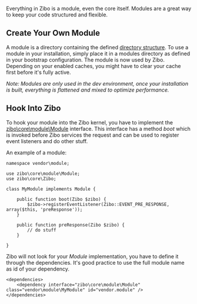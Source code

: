 Everything in Zibo is a module, even the core itself. 
Modules are a great way to keep your code structured and flexible.

## Create Your Own Module

A module is a directory containing the defined [directory structure](/wiki/page/Core/Directory+Structure).
To use a module in your installation, simply place it in a modules directory as defined in your bootstrap configuration.
The module is now used by Zibo.
Depending on your enabled caches, you might have to clear your cache first before it's fully active.

_Note: Modules are only used in the dev environment, once your installation is built, everything is flattened and mixed to optimize performance._ 

## Hook Into Zibo

To hook your module into the Zibo kernel, you have to implement the [zibo\core\module\Module](/api/class/zibo/core/module/Module) interface.
This interface has a method _boot_ which is invoked before Zibo services the request and can be used to register event listeners and do other stuff.

An example of a module:

    namespace vendor\module;

    use zibo\core\module\Module;
    use zibo\core\Zibo;
    
    class MyModule implements Module {
    
        public function boot(Zibo $zibo) {
            $zibo->registerEventListener(Zibo::EVENT_PRE_RESPONSE, array($this, 'preResponse')); 
        }
        
        public function preResponse(Zibo $zibo) {
            // do stuff
        }
    
    }

Zibo will not look for your _Module_ implementation, you have to define it through the dependencies.
It's good practice to use the full module name as id of your dependency.

    <dependencies>
        <dependency interface="zibo\core\module\Module" class="vendor\module\MyModule" id="vendor.module" />
    </dependencies>